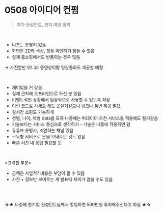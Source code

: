 <h1>0508 아이디어 컨펌</h1>

> 추가 컨설턴트, 코치 미팅 정리

<br/>

* 니즈는 분명히 있음
* 화면은 2D라 색상, 핏을 확인하기 힘들 수 있음
* 실제 홈쇼핑에서도 반품하는 경우 많음

→ 사진뿐만 아니라 동영상이랑 영상통화도 제공할 예정

<br/>

* 재미있을 거 같음
* 실제 근처에 오프라인으로 하신 분 있음
* 이벤트적인 상황에서 일상적으로 사용할 수 있도록 확장
* 이런 코드로 사세요 해도 못살거같으니 링크나 품번 제공 필요
* 실시간 쇼핑도 가능하게
* 성별, 나이, 체형 data를 모아 나중에는 빅데이터 추천 서비스를 적용해도 될거같음
* 기술보다는 서비스 중심으로 생각하기 - 기술은 나중에 적용하면 됌
* 유튜브 옷평가, 조언하는 채널 있음
* 구독형 서비스로 옷을 보내주는 것도 있음
* 빠른 시간 내 응답 필요할 듯 

<br/>

<고려할 부분>

* 금액은 사업적? 비용은 부담이 될 수 있음
* 사진 + 정보만 보여주는 게 발표때 재미가 없을 수도 있음

<br/><br/>

☆★ 나중에 한기철 컨설턴트님께서 창업하면 500만원 투자해주신다고 하심 ★☆

